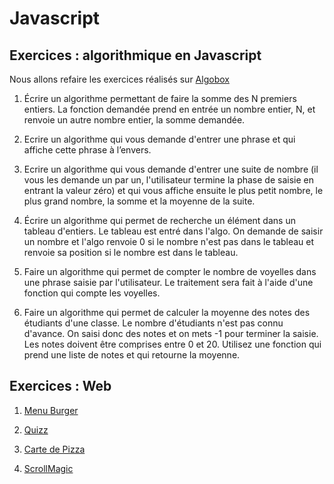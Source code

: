 # Javascript

## Exercices : algorithmique en Javascript

Nous allons refaire les exercices réalisés sur [Algobox](../algorithmique/README.md)

1. Écrire un algorithme permettant de faire la somme des N premiers entiers. La fonction demandée prend en entrée un nombre entier, N, et renvoie un autre nombre entier, la somme demandée.

2. Ecrire un algorithme qui vous demande d'entrer une phrase et qui affiche cette phrase à l’envers.

3. Ecrire un algorithme qui vous demande d'entrer une suite de nombre (il vous les demande un par un, l'utilisateur termine la phase de saisie en entrant la valeur zéro) et qui vous affiche ensuite le plus petit nombre, le plus grand nombre, la somme et la moyenne de la suite.

4. Écrire un algorithme qui permet de recherche un élément dans un tableau d'entiers. Le tableau est entré dans l'algo. On demande de saisir un nombre et l'algo renvoie 0 si le nombre n'est pas dans le tableau et renvoie sa position si le nombre est dans le tableau.

5. Faire un algorithme qui permet de compter le nombre de voyelles dans une phrase saisie par l'utilisateur. Le traitement sera fait à l'aide d'une fonction qui compte les voyelles.

6. Faire un algorithme qui permet de calculer la moyenne des notes des étudiants d'une classe. Le nombre d'étudiants n'est pas connu d'avance. On saisi donc des notes et on mets -1 pour terminer la saisie. Les notes doivent être comprises entre 0 et 20. Utilisez une fonction qui prend une liste de notes et qui retourne la moyenne.

## Exercices : Web

1. [Menu Burger](./menuBurger/README.md)

2. [Quizz](./quizz/README.md)

3. [Carte de Pizza](./pizza/README.md)

4. [ScrollMagic](./scrollmagic/README.md)
